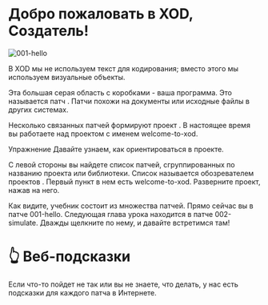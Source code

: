# Добро пожаловать в XOD, Создатель!
![001-hello](https://xod.io/ru/docs/tutorial/001-hello/001-hello.patch.png)

В XOD мы не используем текст для кодирования; вместо этого мы используем визуальные объекты.

Эта большая серая область с коробками - ваша программа. Это называется патч . Патчи похожи на документы или исходные файлы в других системах.

Несколько связанных патчей формируют проект . В настоящее время вы работаете над проектом с именем welcome-to-xod.

Упражнение
Давайте узнаем, как ориентироваться в проекте.

С левой стороны вы найдете список патчей, сгруппированных по названию проекта или библиотеки. Список называется обозревателем проектов . Первый пункт в нем есть welcome-to-xod. Разверните проект, нажав на него.

Как видите, учебник состоит из множества патчей. Прямо сейчас вы в патче 001-hello. Следующая глава урока находится в патче 002-simulate. Дважды щелкните по нему, и давайте встретимся там!

# 👆 Веб-подсказки
Если что-то пойдет не так или вы не знаете, что делать, у нас есть подсказки для каждого патча в Интернете.
